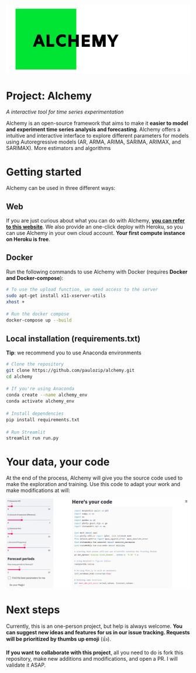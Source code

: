 ![](img/logo.png)
# Project: Alchemy
*A interactive tool for time series experimentation*

Alchemy is an open-source framework that aims to make it **easier to model and experiment time series analysis and forecasting**. Alchemy offers a intuitive and interactive interface to explore different parameters for models using Autoregressive models (AR, ARMA, ARIMA, SARIMA, ARIMAX, and SARIMAX). More estimators and algorithms

# Getting started
Alchemy can be used in three different ways:

## Web
If you are just curious about what you can do with Alchemy, **[you can refer to this website](COLOCAR_LINK)**. We also provide an one-click deploy with Heroku, so you can use Alchemy in your own cloud account. **Your first compute instance on Heroku is free**.

## Docker
Run the following commands to use Alchemy with Docker (requires **Docker and Docker-compose**):


```bash
# To use the upload function, we need access to the server 
sudo apt-get install x11-xserver-utils
xhost +

# Run the docker compose
docker-compose up --build
```

## Local installation (requirements.txt)
**Tip**: we recommend you to use Anaconda environments

```bash
# Clone the repository
git clone https://github.com/paulozip/alchemy.git
cd alchemy

# If you're using Anaconda
conda create --name alchemy_env
conda activate alchemy_env

# Install dependencies
pip install requirements.txt

# Run Streamlit
streamlit run run.py
```

# Your data, your code
At the end of the process, Alchemy will give you the source code used to make the exploration and training. Use this code to adapt your work and make modifications at will:

![](img/alchemy_your_code.png)

# Next steps
Currently, this is an one-person project, but help is always welcome. **You can suggest new ideas and features for us in our issue tracking. Requests will be prioritized by thumbs up emoji** (👍).

**If you want to collaborate with this project**, all you need to do is fork this repository, make new additions and modifications, and open a PR. I will validate it ASAP. 
